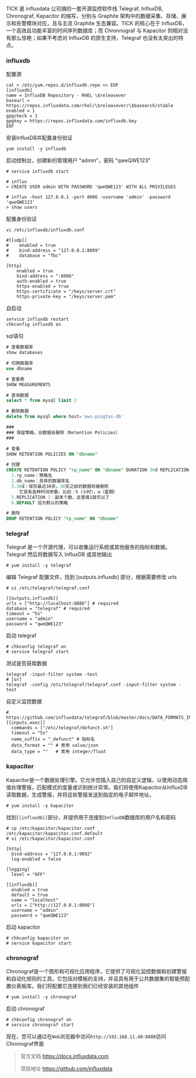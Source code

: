 TICK 是 influxdata 公司搞的一套开源监控软件栈 Telegraf, InfluxDB, Chronograf, Kapacitor 的缩写，分别与 Graphite 架构中的数据采集、存储、展示和告警模块对应，且与主流 Graphite 生态兼容。TICK 的核心在于 InfluxDB，一个高效且功能丰富的时间序列数据库；而 Chronnograf 与 Kapacitor 则相对没有那么惊艳；如果不考虑对 InfluxDB 的原生支持，Telegraf 也没有太突出的特点。



### influxdb

配置源

```shell
cat > /etc/yum.repos.d/influxdb.repo << EOF
[influxdb]
name = InfluxDB Repository - RHEL \$releasever
baseurl = https://repos.influxdata.com/rhel/\$releasever/\$basearch/stable
enabled = 1
gpgcheck = 1
gpgkey = https://repos.influxdata.com/influxdb.key
EOF
```

安装InfluxDB并配置身份验证

```shell
yum install -y influxdb
```

启动控制台，创建新的管理用户 "admin"，密码 "qweQWE123"

```shell
# service influxdb start

# influx
> CREATE USER admin WITH PASSWORD 'qweQWE123' WITH ALL PRIVILEGES

# influx -host 127.0.0.1 -port 8086 -username 'admin' -password 'qweQWE123'
> show users
```

配置身份验证

```shell
vi /etc/influxdb/influxdb.conf

#[[udp]]
#    enabled = true
#    bind-address = "127.0.0.1:8089"
#    database = "fbc"

[http]
    enabled = true
    bind-address = ":8086"
    auth-enabled = true
    https-enabled = true
    https-certificate = "/keys/server.crt"
    https-private-key = "/keys/server.pem"
```

自启动

```shell
service influxdb restart
chkconfig influxdb on
```

sql语句

```sql
# 查看数据库
show databases

# 切换数据库
use dbname

# 查看表
SHOW MEASUREMENTS

# 查询数据
select * from mysql limit 2

# 删除数据
delete from mysql where host='aws-pingtai-db'

###
### 保留策略，旧数据会删除（Retention Policies）
###

# 查看
SHOW RETENTION POLICIES ON "dbname"

# 创建
CREATE RETENTION POLICY "rp_name" ON "dbname" DURATION 30d REPLICATION 1 DEFAULT
  1.rp_name：策略名
  2.db_name：具体的数据库名
  3.30d：保存最近30天，30天之前的数据将被删除
     它具有各种时间参数，比如：h（小时），w（星期）
  5.REPLICATION 1：副本个数，这里填1就可以了
  6.DEFAULT 设为默认的策略

# 删除
DROP RETENTION POLICY "rp_name" ON "dbname"
```



### telegraf

Telegraf 是一个开源代理，可以收集运行系统或其他服务的指标和数据。 Telegraf 然后将数据写入 InfluxDB 或其他输出

```
# yum install -y telegraf
```

编辑 Telegraf 配置文件，找到 \[outputs.influxdb\] 部分，根据需要修改 urls

```
# vi /etc/telegraf/telegraf.conf

[[outputs.influxdb]]
urls = ["http://localhost:8086"] # required
database = "telegraf" # required
timeout = "5s"
username = "admin"
password = "qweQWE123"
```

启动 telegraf

```
# chkconfig telegraf on
# service telegraf start
```

测试是否获取数据

```shell
telegraf -input-filter system -test
# [or]
telegraf -config /etc/telegraf/telegraf.conf -input-filter system -test
```

自定义监控数据

```shell
#  https://github.com/influxdata/telegraf/blob/master/docs/DATA_FORMATS_INPUT.md
[[inputs.exec]]
  commands = ["/etc/telegraf/defunct.sh"]
  timeout = "5s"
  name_suffix = "_defunct" # 指标名
  data_format = "" # 常用 value/json
  data_type = ""   # 常用 integer/float
```





### kapacitor

Kapacitor是一个数据处理引擎。它允许您插入自己的自定义逻辑，以使用动态阈值处理警报，匹配模式的度量或识别统计异常。我们将使用Kapacitor从InfluxDB读取数据，生成警报，并将这些警报发送到指定的电子邮件地址。

```
# yum install -y kapacitor
```

找到`[[influxdb]]`部分，并提供用于连接到`InfluxDB`数据库的用户名和密码

```
# cp /etc/kapacitor/kapacitor.conf /etc/kapacitor/kapacitor.conf.default
# vi /etc/kapacitor/kapacitor.conf

[http]
  bind-address = "127.0.0.1:9092"
  log-enabled = false

[logging]
  level = "OFF"

[[influxdb]]
  enabled = true
  default = true
  name = "localhost"
  urls = ["http://127.0.0.1:8086"]
  username = "admin"
  password = "qweQWE123"
```

启动 kapacitor

```
# chkconfig kapacitor on
# service kapacitor start
```



### chronograf

Chronograf是一个图形和可视化应用程序，它提供了可视化监控数据和创建警报和自动化规则的工具。它包括对模板的支持，并且具有用于公共数据集的智能预配置仪表板库。我们将配置它连接到我们已经安装的其他组件

```
# yum install -y chronograf
```

启动 chronograf

```
# chkconfig chronograf on
# service chronograf start
```

现在，您可以通过在`Web`浏览器中访问`http://192.168.11.40:8888`访问Chronograf界面



>   官方文档 <https://docs.influxdata.com>
>
>   项目地址 <https://github.com/influxdata>